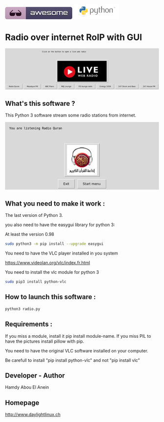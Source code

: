 ![Awesome](awesome.svg) ![Python](python.png)  

# Radio over internet RoIP with GUI


![Screenshot](screenshot3.png)


## What's this software ?  

This Python 3 software stream some radio stations from internet.


![Screenshot](screenshot4.png)


## What you need to make it work :  

The last version of Python 3.

you also need to have the easygui library for python 3:

At least the version 0.98

```sh
sudo python3 -m pip install --upgrade easygui 
```

You need to have the VLC player installed in you system 

https://www.videolan.org/vlc/index.fr.html

You need to install the vlc module for python 3

```sh
sudo pip3 install python-vlc
```

## How to launch this software :  

```sh
python3 radio.py
```  

## Requirements :

If you miss a module, install it pip install module-name. If you miss PIL to have the pictures install pillow with pip.

You need to have the original VLC software installed on your computer.

Be carefull to install "pip install python-vlc" and not "pip install vlc"


## Developer - Author


Hamdy Abou El Anein

## Homepage

http://www.daylightlinux.ch 
